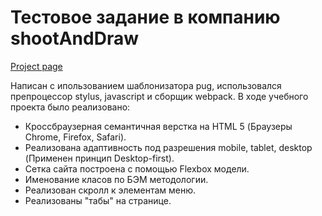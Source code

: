 # Тестовое задание в компанию shootAndDraw

[Project page](https://ars28fox.github.io/testGonzo/)

Написан с ипользованием шаблонизатора pug, использовался препроцессор stylus, javascript и сборщик webpack.
В ходе учебного проекта было реализовано:

* Кроссбраузерная семантичная верстка на HTML 5 (Браузеры Chrome, Firefox, Safari).
* Реализована адаптивность под разрешения mobile, tablet, desktop (Применен принцип Desktop-first).
* Сетка сайта построена с помощью Flexbox модели.
* Именование класов по БЭМ методологии.
* Реализован скролл к элементам меню.
* Реализованы "табы" на странице.
